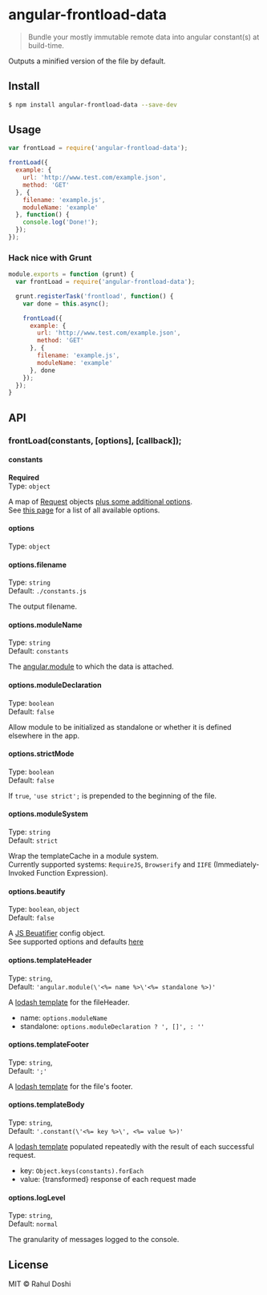 # angular-frontload-data

> Bundle your mostly immutable remote data into angular constant(s) at build-time.

Outputs a minified version of the file by default.

## Install

```sh
$ npm install angular-frontload-data --save-dev
```

## Usage

```js
var frontLoad = require('angular-frontload-data');

frontLoad({
  example: {
    url: 'http://www.test.com/example.json',
    method: 'GET'
  }, {
    filename: 'example.js',
    moduleName: 'example'
  }, function() {
    console.log('Done!');
  });
});
```

### Hack nice with Grunt

```js
module.exports = function (grunt) {
  var frontLoad = require('angular-frontload-data');

  grunt.registerTask('frontload', function() {
    var done = this.async();

    frontLoad({
      example: {
        url: 'http://www.test.com/example.json',
        method: 'GET'
      }, {
        filename: 'example.js',
        moduleName: 'example'
      }, done
    });
  });
}
```

## API

### frontLoad(constants, [options], [callback]);

#### constants

**Required**  
Type: `object`

A map of [Request](https://www.npmjs.com/package/request) objects
[plus some additional options](https://www.npmjs.com/package/request#request-options-callback).  
See [this page](https://www.npmjs.com/package/request#request-options-callback) for a list of all available options.  

#### options

Type: `object`

#### options.filename

Type: `string`  
Default: `./constants.js`

The output filename.

#### options.moduleName

Type: `string`  
Default: `constants`

The [angular.module](https://docs.angularjs.org/api/ng/function/angular.module) to which the data is attached.

#### options.moduleDeclaration

Type: `boolean`  
Default: `false`

Allow module to be initialized as standalone or whether it is defined elsewhere in the app.

#### options.strictMode

Type: `boolean`  
Default: `false`  

If `true`, `'use strict';` is prepended to the beginning of the file.

#### options.moduleSystem

Type: `string`  
Default: `strict`  

Wrap the templateCache in a module system.  
Currently supported systems: `RequireJS`, `Browserify` and `IIFE` (Immediately-Invoked Function Expression).

#### options.beautify

Type: `boolean`, `object`  
Default: `false`  

A [JS Beuatifier](http://jsbeautifier.org/) config object.  
See supported options and defaults [here](https://www.npmjs.com/package/js-beautify#options)

#### options.templateHeader

Type: `string`,  
Default: `'angular.module(\'<%= name %>\'<%= standalone %>)'`  

A [lodash template](https://lodash.com/docs#template) for the fileHeader.

- name: `options.moduleName`
- standalone: `options.moduleDeclaration ? ', []', : ''`

#### options.templateFooter

Type: `string`,  
Default: `';'`  

A [lodash template](https://lodash.com/docs#template) for the file's footer.

#### options.templateBody

Type: `string`,  
Default: `'.constant(\'<%= key %>\', <%= value %>)'`  

A [lodash template](https://lodash.com/docs#template) populated repeatedly with the result of each successful request.

- key: `Object.keys(constants).forEach`
- value: {transformed} response of each request made

#### options.logLevel

Type: `string`,  
Default: `normal`  

The granularity of messages logged to the console.

## License

MIT © Rahul Doshi